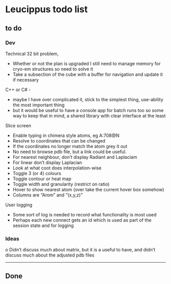 ﻿# Leucippus todo list

## to do
### Dev
Technical
32 bit problem, 
- Whether or not the plan is upgraded I still need to manage memory for cryo-em structures so need to solve it
- Take a subsection of the cube with a buffer for navigation and update it if necessary

C++ or C# - 
- maybe I have over complicated it, stick to the simplest thing, use-ability the most important thing
- but it would be useful to have a console app for batch runs too so some way to keep that in mind, a shared library with clear interface at the least

Slice screen
- Enable typing in chimera style atoms, eg A:708@N
- Resolve to coordinates that can be changed
- If the coordinates no longer match the atom grey it out
- No need to browse pdb file, but a link could be useful.
- For nearest neighbour, don’t display Radiant and Laplaciam
- For linear don’t display Laplacian
- Look at what coot does interpolation-wise
- Toggle 3 (or 4) colours
- Toggle contour or heat map
- Toggle width and granularity (restrict on ratio)
- Hover to show nearest atom (over take the current hover box somehow)
- Columns are “Arom” and “(x,y,z)”

User logging
- Some sort of log is needed to record what functionality is most used 
- Perhaps each new connect gets an id which is used as part of the session state and for logging





### Ideas
o	Didn’t discuss much about matrix, but it is a useful to have, and didn’t discuss much about the adjusted pdb files

---
## Done


